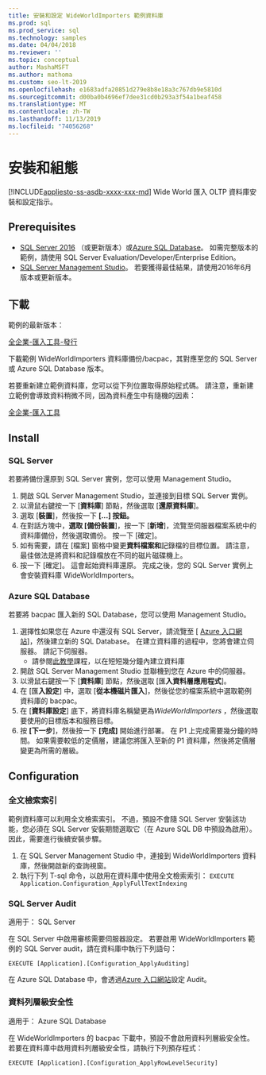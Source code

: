 ```yaml
---
title: 安裝和設定 WideWorldImporters 範例資料庫
ms.prod: sql
ms.prod_service: sql
ms.technology: samples
ms.date: 04/04/2018
ms.reviewer: ''
ms.topic: conceptual
author: MashaMSFT
ms.author: mathoma
ms.custom: seo-lt-2019
ms.openlocfilehash: e1683adfa20851d279e8b8e18a3c767db9e5810d
ms.sourcegitcommit: d00ba0b4696ef7dee31cd0b293a3f54a1beaf458
ms.translationtype: MT
ms.contentlocale: zh-TW
ms.lasthandoff: 11/13/2019
ms.locfileid: "74056268"
---
```

# <a name="installation-and-configuration"></a>安裝和組態
[!INCLUDE[appliesto-ss-asdb-xxxx-xxx-md](../includes/appliesto-ss-asdb-xxxx-xxx-md.md)]
Wide World 匯入 OLTP 資料庫安裝和設定指示。

## <a name="prerequisites"></a>Prerequisites

- [SQL Server 2016](https://www.microsoft.com/evalcenter/evaluate-sql-server-2016) （或更新版本）或[Azure SQL Database](https://azure.microsoft.com/services/sql-database/)。 如需完整版本的範例，請使用 SQL Server Evaluation/Developer/Enterprise Edition。
- [SQL Server Management Studio](../ssms/download-sql-server-management-studio-ssms.md)。 若要獲得最佳結果，請使用2016年6月版本或更新版本。

## <a name="download"></a>下載

範例的最新版本：

[全企業-匯入工具-發行](https://go.microsoft.com/fwlink/?LinkID=800630)

下載範例 WideWorldImporters 資料庫備份/bacpac，其對應至您的 SQL Server 或 Azure SQL Database 版本。

若要重新建立範例資料庫，您可以從下列位置取得原始程式碼。 請注意，重新建立範例會導致資料稍微不同，因為資料產生中有隨機的因素：

[全企業-匯入工具](https://github.com/Microsoft/sql-server-samples/tree/master/samples/databases/wide-world-importers/wwi-database-scripts)

## <a name="install"></a>Install


### <a name="sql-server"></a>SQL Server

若要將備份還原到 SQL Server 實例，您可以使用 Management Studio。

1. 開啟 SQL Server Management Studio，並連接到目標 SQL Server 實例。
2. 以滑鼠右鍵按一下 [**資料庫**] 節點，然後選取 [**還原資料庫**]。
3. 選取 [**裝置**]，然後按一下 **[...] 按鈕。**
4. 在對話方塊中，**選取 [備份裝置**]，按一下 [**新增**]，流覽至伺服器檔案系統中的資料庫備份，然後選取備份。 按一下 [確定]。
5. 如有需要，請在 [檔案] 窗格中變更**資料檔案和**記錄檔的目標位置。 請注意，最佳做法是將資料和記錄檔放在不同的磁片磁碟機上。
6. 按一下 [確定]。 這會起始資料庫還原。 完成之後，您的 SQL Server 實例上會安裝資料庫 WideWorldImporters。

### <a name="azure-sql-database"></a>Azure SQL Database

若要將 bacpac 匯入新的 SQL Database，您可以使用 Management Studio。

1. 選擇性如果您在 Azure 中還沒有 SQL Server，請流覽至 [ [Azure 入口網站](https://portal.azure.com/)]，然後建立新的 SQL Database。 在建立資料庫的過程中，您將會建立伺服器。 請記下伺服器。
   - 請參閱[此教學](https://azure.microsoft.com/documentation/articles/sql-database-get-started/)課程，以在短短幾分鐘內建立資料庫
2. 開啟 SQL Server Management Studio 並聯機到您在 Azure 中的伺服器。
3. 以滑鼠右鍵按一下 [**資料庫**] 節點，然後選取 [匯**入資料層應用程式**]。
4. 在 [匯**入設定**] 中，選取 [**從本機磁片匯入**]，然後從您的檔案系統中選取範例資料庫的 bacpac。
5. 在 [**資料庫設定**] 底下，將資料庫名稱變更為*WideWorldImporters* ，然後選取要使用的目標版本和服務目標。
6. 按 **[下一步**]，然後按一下 **[完成]** 開始進行部署。 在 P1 上完成需要幾分鐘的時間。 如果需要較低的定價層，建議您將匯入至新的 P1 資料庫，然後將定價層變更為所需的層級。

## <a name="configuration"></a>Configuration

### <a name="full-text-indexing"></a>全文檢索索引

範例資料庫可以利用全文檢索索引。 不過，預設不會隨 SQL Server 安裝該功能，您必須在 SQL Server 安裝期間選取它（在 Azure SQL DB 中預設為啟用）。 因此，需要進行後續安裝步驟。

1. 在 SQL Server Management Studio 中，連接到 WideWorldImporters 資料庫，然後開啟新的查詢視窗。
2. 執行下列 T-sql 命令，以啟用在資料庫中使用全文檢索索引： `EXECUTE Application.Configuration_ApplyFullTextIndexing`


### <a name="sql-server-audit"></a>SQL Server Audit

適用于： SQL Server

在 SQL Server 中啟用審核需要伺服器設定。 若要啟用 WideWorldImporters 範例的 SQL Server audit，請在資料庫中執行下列語句：

    EXECUTE [Application].[Configuration_ApplyAuditing]

在 Azure SQL Database 中，會透過[Azure 入口網站](https://portal.azure.com/)設定 Audit。

### <a name="row-level-security"></a>資料列層級安全性

適用于： Azure SQL Database

在 WideWorldImporters 的 bacpac 下載中，預設不會啟用資料列層級安全性。 若要在資料庫中啟用資料列層級安全性，請執行下列預存程式：

    EXECUTE [Application].[Configuration_ApplyRowLevelSecurity]

